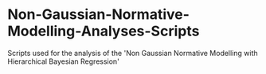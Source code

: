 # Non-Gaussian-Normative-Modelling-Analyses-Scripts
Scripts used for the analysis of the 'Non Gaussian Normative Modelling with Hierarchical Bayesian Regression'
